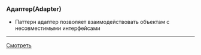 ### Адаптер(Adapter)

- Паттерн адаптер позволяет взаимодействовать объектам с несовместимыми интерфейсами

---

[Смотреть](adapter.go)